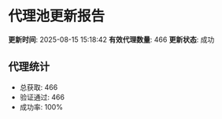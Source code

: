 # 代理池更新报告

**更新时间**: 2025-08-15 15:18:42
**有效代理数量**: 466
**更新状态**:  成功

## 代理统计
- 总获取: 466
- 验证通过: 466
- 成功率: 100%
